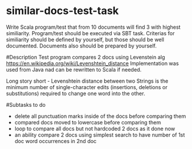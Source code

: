 # similar-docs-test-task

Write Scala program/test that from 10 documents will find 3 with highest similiarity. Program/test should be
executed via SBT task.
Criterias for similiarity should be defined by yourself, but those should be well documented. Documents also
should be prepared by yourself.

#Description
Test program compares 2 docs using Levenstein alg https://en.wikipedia.org/wiki/Levenshtein_distance
Implementation was used from Java nad can be rewritten to Scala if needed.

Long story short - Levenshtein distance between two Strings is the minimum number of single-character edits (insertions, deletions or substitutions) required to change one word into the other.

#Subtasks to do
- delete all punctuation marks inside of the docs before comparing them
- compared docs moved to lowercase before comparing them
- loop to compare all docs but not hardcoded 2 docs as it done now
- an ability compare 2 docs using simplest search to have number of 1st doc word occurrences in 2nd doc